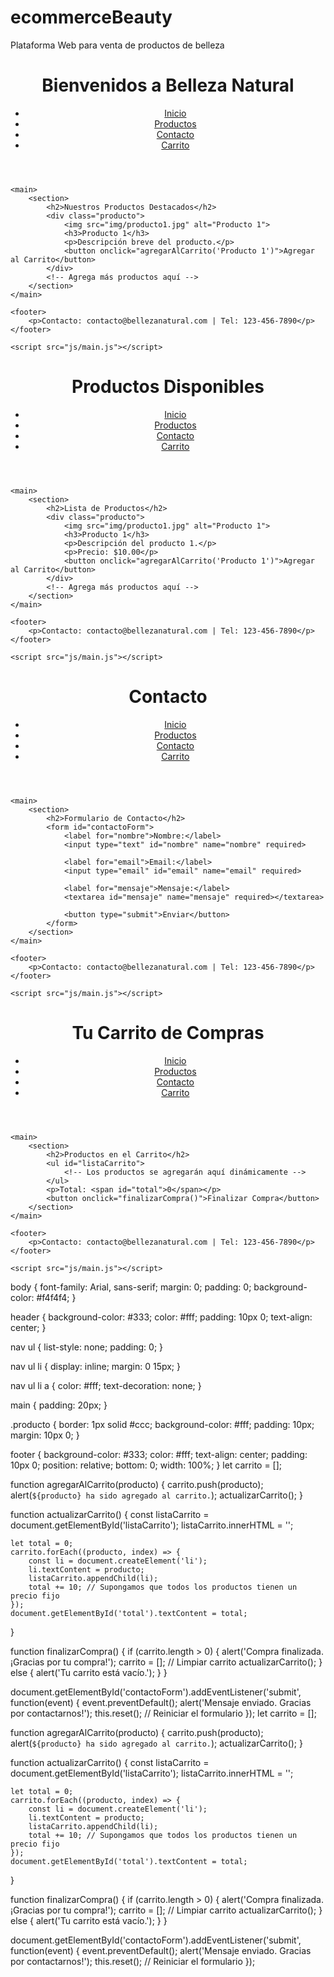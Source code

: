 # ecommerceBeauty
Plataforma Web para venta de productos de belleza 
<!DOCTYPE html>
<html lang="es">
<head>
    <meta charset="UTF-8">
    <meta name="viewport" content="width=device-width, initial-scale=1.0">
    <title>E-commerce Belleza - Inicio</title>
    <link rel="stylesheet" href="css/styles.css">
</head>
<body>
    <header>
        <h1>Bienvenidos a Belleza Natural</h1>
        <nav>
            <ul>
                <li><a href="index.html">Inicio</a></li>
                <li><a href="productos.html">Productos</a></li>
                <li><a href="contacto.html">Contacto</a></li>
                <li><a href="carrito.html">Carrito</a></li>
            </ul>
        </nav>
    </header>
    
    <main>
        <section>
            <h2>Nuestros Productos Destacados</h2>
            <div class="producto">
                <img src="img/producto1.jpg" alt="Producto 1">
                <h3>Producto 1</h3>
                <p>Descripción breve del producto.</p>
                <button onclick="agregarAlCarrito('Producto 1')">Agregar al Carrito</button>
            </div>
            <!-- Agrega más productos aquí -->
        </section>
    </main>
    
    <footer>
        <p>Contacto: contacto@bellezanatural.com | Tel: 123-456-7890</p>
    </footer>
    
    <script src="js/main.js"></script>
</body>
</html>
<!DOCTYPE html>
<html lang="es">
<head>
    <meta charset="UTF-8">
    <meta name="viewport" content="width=device-width, initial-scale=1.0">
    <title>E-commerce Belleza - Productos</title>
    <link rel="stylesheet" href="css/styles.css">
</head>
<body>
    <header>
        <h1>Productos Disponibles</h1>
        <nav>
            <ul>
                <li><a href="index.html">Inicio</a></li>
                <li><a href="productos.html">Productos</a></li>
                <li><a href="contacto.html">Contacto</a></li>
                <li><a href="carrito.html">Carrito</a></li>
            </ul>
        </nav>
    </header>
    
    <main>
        <section>
            <h2>Lista de Productos</h2>
            <div class="producto">
                <img src="img/producto1.jpg" alt="Producto 1">
                <h3>Producto 1</h3>
                <p>Descripción del producto 1.</p>
                <p>Precio: $10.00</p>
                <button onclick="agregarAlCarrito('Producto 1')">Agregar al Carrito</button>
            </div>
            <!-- Agrega más productos aquí -->
        </section>
    </main>
    
    <footer>
        <p>Contacto: contacto@bellezanatural.com | Tel: 123-456-7890</p>
    </footer>
    
    <script src="js/main.js"></script>
</body>
</html>
<!DOCTYPE html>
<html lang="es">
<head>
    <meta charset="UTF-8">
    <meta name="viewport" content="width=device-width, initial-scale=1.0">
    <title>E-commerce Belleza - Contacto</title>
    <link rel="stylesheet" href="css/styles.css">
</head>
<body>
    <header>
        <h1>Contacto</h1>
        <nav>
            <ul>
                <li><a href="index.html">Inicio</a></li>
                <li><a href="productos.html">Productos</a></li>
                <li><a href="contacto.html">Contacto</a></li>
                <li><a href="carrito.html">Carrito</a></li>
            </ul>
        </nav>
    </header>
    
    <main>
        <section>
            <h2>Formulario de Contacto</h2>
            <form id="contactoForm">
                <label for="nombre">Nombre:</label>
                <input type="text" id="nombre" name="nombre" required>
                
                <label for="email">Email:</label>
                <input type="email" id="email" name="email" required>
                
                <label for="mensaje">Mensaje:</label>
                <textarea id="mensaje" name="mensaje" required></textarea>
                
                <button type="submit">Enviar</button>
            </form>
        </section>
    </main>
    
    <footer>
        <p>Contacto: contacto@bellezanatural.com | Tel: 123-456-7890</p>
    </footer>
    
    <script src="js/main.js"></script>
</body>
</html>
<!DOCTYPE html>
<html lang="es">
<head>
    <meta charset="UTF-8">
    <meta name="viewport" content="width=device-width, initial-scale=1.0">
    <title>E-commerce Belleza - Carrito</title>
    <link rel="stylesheet" href="css/styles.css">
</head>
<body>
    <header>
        <h1>Tu Carrito de Compras</h1>
        <nav>
            <ul>
                <li><a href="index.html">Inicio</a></li>
                <li><a href="productos.html">Productos</a></li>
                <li><a href="contacto.html">Contacto</a></li>
                <li><a href="carrito.html">Carrito</a></li>
            </ul>
        </nav>
    </header>
    
    <main>
        <section>
            <h2>Productos en el Carrito</h2>
            <ul id="listaCarrito">
                <!-- Los productos se agregarán aquí dinámicamente -->
            </ul>
            <p>Total: <span id="total">0</span></p>
            <button onclick="finalizarCompra()">Finalizar Compra</button>
        </section>
    </main>
    
    <footer>
        <p>Contacto: contacto@bellezanatural.com | Tel: 123-456-7890</p>
    </footer>
    
    <script src="js/main.js"></script>
</body>
</html>
body {
    font-family: Arial, sans-serif;
    margin: 0;
    padding: 0;
    background-color: #f4f4f4;
}

header {
    background-color: #333;
    color: #fff;
    padding: 10px 0;
    text-align: center;
}

nav ul {
    list-style: none;
    padding: 0;
}

nav ul li {
    display: inline;
    margin: 0 15px;
}

nav ul li a {
    color: #fff;
    text-decoration: none;
}

main {
    padding: 20px;
}

.producto {
    border: 1px solid #ccc;
    background-color: #fff;
    padding: 10px;
    margin: 10px 0;
}

footer {
    background-color: #333;
    color: #fff;
    text-align: center;
    padding: 10px 0;
    position: relative;
    bottom: 0;
    width: 100%;
}
let carrito = [];

function agregarAlCarrito(producto) {
    carrito.push(producto);
    alert(`${producto} ha sido agregado al carrito.`);
    actualizarCarrito();
}

function actualizarCarrito() {
    const listaCarrito = document.getElementById('listaCarrito');
    listaCarrito.innerHTML = '';

    let total = 0;
    carrito.forEach((producto, index) => {
        const li = document.createElement('li');
        li.textContent = producto;
        listaCarrito.appendChild(li);
        total += 10; // Supongamos que todos los productos tienen un precio fijo
    });
    document.getElementById('total').textContent = total;
}

function finalizarCompra() {
    if (carrito.length > 0) {
        alert('Compra finalizada. ¡Gracias por tu compra!');
        carrito = []; // Limpiar carrito
        actualizarCarrito();
    } else {
        alert('Tu carrito está vacío.');
    }
}

document.getElementById('contactoForm').addEventListener('submit', function(event) {
    event.preventDefault();
    alert('Mensaje enviado. Gracias por contactarnos!');
    this.reset(); // Reiniciar el formulario
});
let carrito = [];

function agregarAlCarrito(producto) {
    carrito.push(producto);
    alert(`${producto} ha sido agregado al carrito.`);
    actualizarCarrito();
}

function actualizarCarrito() {
    const listaCarrito = document.getElementById('listaCarrito');
    listaCarrito.innerHTML = '';

    let total = 0;
    carrito.forEach((producto, index) => {
        const li = document.createElement('li');
        li.textContent = producto;
        listaCarrito.appendChild(li);
        total += 10; // Supongamos que todos los productos tienen un precio fijo
    });
    document.getElementById('total').textContent = total;
}

function finalizarCompra() {
    if (carrito.length > 0) {
        alert('Compra finalizada. ¡Gracias por tu compra!');
        carrito = []; // Limpiar carrito
        actualizarCarrito();
    } else {
        alert('Tu carrito está vacío.');
    }
}

document.getElementById('contactoForm').addEventListener('submit', function(event) {
    event.preventDefault();
    alert('Mensaje enviado. Gracias por contactarnos!');
    this.reset(); // Reiniciar el formulario
});
